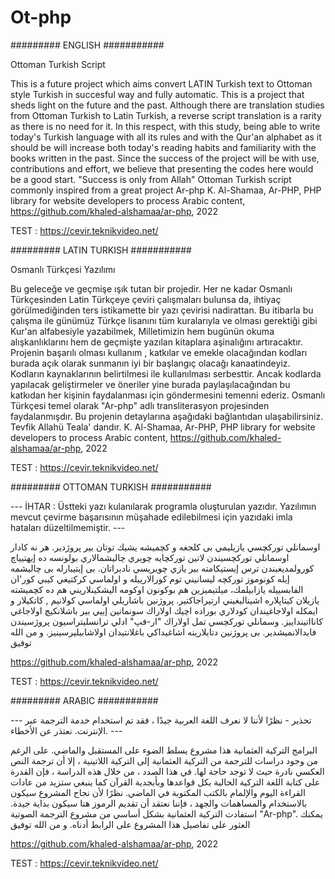 # Ot-php

######### ENGLISH ###########

Ottoman Turkish Script

This is a future project which aims convert LATIN Turkish text to Ottoman style Turkish in succesful way and fully automatic.
This is a project that sheds light on the future and the past. Although there are translation studies from Ottoman Turkish to Latin Turkish, a reverse script translation is a rarity as there is no need for it. In this respect, with this study, being able to write today's Turkish language with all its rules and with the Qur'an alphabet as it should be will increase both today's reading habits and familiarity with the books written in the past. Since the success of the project will be with use, contributions and effort, we believe that presenting the codes here would be a good start.
"Success is only from Allah"
Ottoman Turkish script commonly inspired from a great project Ar-php 
K. Al-Shamaa, Ar-PHP, PHP library for website developers to process Arabic content, 
https://github.com/khaled-alshamaa/ar-php, 2022

TEST : https://cevir.teknikvideo.net/

######### LATIN TURKISH ###########

Osmanlı Türkçesi Yazılımı

Bu geleceğe ve geçmişe ışık tutan bir projedir. Her ne kadar Osmanlı Türkçesinden Latin Türkçeye çeviri çalışmaları bulunsa da, ihtiyaç görülmediğinden ters istikamette bir yazı çevirisi nadirattan. Bu itibarla bu çalışma ile günümüz Türkçe lisanını tüm kuralarıyla ve olması gerektiği gibi Kur'an alfabesiyle yazabilmek, Milletimizin hem bugünün okuma alışkanlıklarını hem de geçmişte yazılan kitaplara aşinalığını artıracaktır. Projenin başarılı olması kullanım , katkılar ve emekle olacağından kodları burada açık olarak sunmanın iyi bir başlangıç olacağı kanaatindeyiz. Kodların kaynaklarının belirtilmesi ile kullanılması serbesttir. Ancak kodlarda yapılacak geliştirmeler ve öneriler yine burada paylaşılacağından bu katkıdan her kişinin faydalanması için göndermesini temenni ederiz.
Osmanlı Türkçesi temel olarak "Ar-php" adlı transliterasyon projesinden faydalanmışdır.
Bu projenin detaylarına aşağıdaki bağlantıdan ulaşabilirsiniz.
Tevfik Allahü Teala' dandır.
K. Al-Shamaa, Ar-PHP, PHP library for website developers to process Arabic content, 
https://github.com/khaled-alshamaa/ar-php, 2022

TEST : https://cevir.teknikvideo.net/

######### OTTOMAN TURKISH ###########

--- İHTAR : Üstteki yazı kulanılarak programla oluşturulan yazıdır. Yazılımın mevcut çevirme başarısının müşahade edilebilmesi için yazıdaki imla hataları düzeltilmemiştir. --- 

اوسمانلي توركچسي يازيليمي بی كلجغه و كچميشه يشيك توتان بير پروژدير. هر نه كادار اوسمانلي توركچسيندن لاتين توركچايه چويري چاليشمالاري بولونسه ده إیهتيياچ كورولمديغيندن ترس إیستيكامته بير يازي چويريسي ناديراتان. بی إیتيبارله بی چاليشمه إیله كونوموز توركچه ليسانيني توم كورالارييله و اولماسي كركتيغي كيبي كور'ان الفابسييله يازابيلمك، ميلتيميزين هم بوكونون اوكومه اليشكينلاريني هم ده كچميشته يازيلان كيتاپلاره اشيناليغيني ارتيراجاكتير. پروژنين باشاريلي اولماسي كولانيم , كاتكيلار و ايمكله اولاجاغيندان كودلاري بوراده اچيك اولاراك سونمانين إیيي بير باشلانكيچ اولاجاغي كانااتينداييز. وسمانلي توركچسي تمل اولاراك "ار-فپ" ادلي ترانسليتراسيون پروژسيندن فايدالانميشدير. بی پروژنين دتايلارينه اشاغيداكي باغلانتيدان اولاشابيليرسينيز.
و من الله توفیق

https://github.com/khaled-alshamaa/ar-php, 2022

TEST : https://cevir.teknikvideo.net/

######### ARABIC ###########

--- تحذير - نظرًا لأننا لا نعرف اللغة العربية جيدًا ، فقد تم استخدام خدمة الترجمة عبر الإنترنت. نعتذر عن الأخطاء. --- 

البرامج التركية العثمانية
هذا مشروع يسلط الضوء على المستقبل والماضي. على الرغم من وجود دراسات للترجمة من التركية العثمانية إلى التركية اللاتينية ، إلا أن ترجمة النص العكسي نادرة حيث لا توجد حاجة لها. في هذا الصدد ، من خلال هذه الدراسة ، فإن القدرة على كتابة اللغة التركية الحالية بكل قواعدها وبأبجدية القرآن كما ينبغي ستزيد من عادات القراءة اليوم والإلمام بالكتب المكتوبة في الماضي. نظرًا لأن نجاح المشروع سيكون بالاستخدام والمساهمات والجهد ، فإننا نعتقد أن تقديم الرموز هنا سيكون بداية جيدة.
استفادت التركية العثمانية بشكل أساسي من مشروع الترجمة الصوتية "Ar-php".
يمكنك العثور على تفاصيل هذا المشروع على الرابط أدناه.
و من الله توفیق

https://github.com/khaled-alshamaa/ar-php, 2022

TEST : https://cevir.teknikvideo.net/
